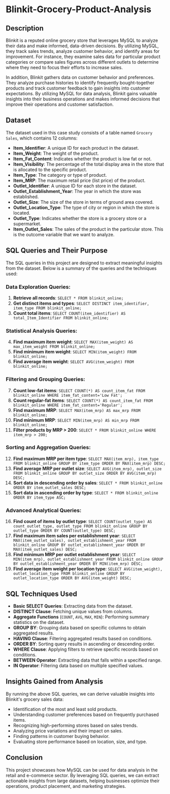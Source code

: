 # Blinkit-Grocery-Product-Analysis

## Description
Blinkit is a reputed online grocery store that leverages MySQL to analyze their data and make informed, data-driven decisions. By utilizing MySQL, they track sales trends, analyze customer behavior, and identify areas for improvement. For instance, they examine sales data for particular product categories or compare sales figures across different outlets to determine where they need to focus their efforts to increase sales.

In addition, Blinkit gathers data on customer behavior and preferences. They analyze purchase histories to identify frequently bought-together products and track customer feedback to gain insights into customer expectations. By utilizing MySQL for data analysis, Blinkit gains valuable insights into their business operations and makes informed decisions that improve their operations and customer satisfaction.

## Dataset
The dataset used in this case study consists of a table named `Grocery Sales`, which contains 12 columns:

- **Item_Identifier**: A unique ID for each product in the dataset.
- **Item_Weight**: The weight of the product.
- **Item_Fat_Content**: Indicates whether the product is low fat or not.
- **Item_Visibility**: The percentage of the total display area in the store that is allocated to the specific product.
- **Item_Type**: The category or type of product.
- **Item_MRP**: The maximum retail price (list price) of the product.
- **Outlet_Identifier**: A unique ID for each store in the dataset.
- **Outlet_Establishment_Year**: The year in which the store was established.
- **Outlet_Size**: The size of the store in terms of ground area covered.
- **Outlet_Location_Type**: The type of city or region in which the store is located.
- **Outlet_Type**: Indicates whether the store is a grocery store or a supermarket.
- **Item_Outlet_Sales**: The sales of the product in the particular store. This is the outcome variable that we want to analyze.

## SQL Queries and Their Purpose
The SQL queries in this project are designed to extract meaningful insights from the dataset. Below is a summary of the queries and the techniques used:

### Data Exploration Queries:
1. **Retrieve all records**: `SELECT * FROM blinkit_online;`
2. **Get distinct items and types**: `SELECT DISTINCT item_identifier, item_type FROM blinkit_online;`
3. **Count total items**: `SELECT COUNT(item_identifier) AS total_Item_Identifier FROM blinkit_online;`

### Statistical Analysis Queries:
4. **Find maximum item weight**: `SELECT MAX(item_weight) AS max_item_weight FROM blinkit_online;`
5. **Find minimum item weight**: `SELECT MIN(item_weight) FROM blinkit_online;`
6. **Find average item weight**: `SELECT AVG(item_weight) FROM blinkit_online;`

### Filtering and Grouping Queries:
7. **Count low-fat items**: `SELECT COUNT(*) AS count_item_fat FROM blinkit_online WHERE item_fat_content='Low Fat';`
8. **Count regular-fat items**: `SELECT COUNT(*) AS count_item_fat FROM blinkit_online WHERE item_fat_content='Regular';`
9. **Find maximum MRP**: `SELECT MAX(item_mrp) AS max_mrp FROM blinkit_online;`
10. **Find minimum MRP**: `SELECT MIN(item_mrp) AS min_mrp FROM blinkit_online;`
11. **Filter products by MRP > 200**: `SELECT * FROM blinkit_online WHERE item_mrp > 200;`

### Sorting and Aggregation Queries:
12. **Find maximum MRP per item type**: `SELECT MAX(item_mrp), item_type FROM blinkit_online GROUP BY item_type ORDER BY MAX(item_mrp) DESC;`
13. **Find average MRP per outlet size**: `SELECT AVG(item_mrp), outlet_size FROM blinkit_online GROUP BY outlet_size ORDER BY AVG(item_mrp) DESC;`
14. **Sort data in descending order by sales**: `SELECT * FROM blinkit_online ORDER BY item_outlet_sales DESC;`
15. **Sort data in ascending order by type**: `SELECT * FROM blinkit_online ORDER BY item_type ASC;`

### Advanced Analytical Queries:
16. **Find count of items by outlet type**: `SELECT COUNT(outlet_type) AS count_outlet_type, outlet_type FROM blinkit_online GROUP BY outlet_type ORDER BY COUNT(outlet_type) DESC;`
17. **Find maximum item sales per establishment year**: `SELECT MAX(item_outlet_sales), outlet_establishment_year FROM blinkit_online GROUP BY outlet_establishment_year ORDER BY MAX(item_outlet_sales) DESC;`
18. **Find minimum MRP per outlet establishment year**: `SELECT MIN(item_mrp), outlet_establishment_year FROM blinkit_online GROUP BY outlet_establishment_year ORDER BY MIN(item_mrp) DESC;`
19. **Find average item weight per location type**: `SELECT AVG(item_weight), outlet_location_type FROM blinkit_online GROUP BY outlet_location_type ORDER BY AVG(item_weight) DESC;`

## SQL Techniques Used
- **Basic SELECT Queries**: Extracting data from the dataset.
- **DISTINCT Clause**: Fetching unique values from columns.
- **Aggregate Functions** (`COUNT`, `AVG`, `MAX`, `MIN`): Performing summary statistics on the dataset.
- **GROUP BY**: Grouping data based on specific columns to obtain aggregated results.
- **HAVING Clause**: Filtering aggregated results based on conditions.
- **ORDER BY**: Sorting query results in ascending or descending order.
- **WHERE Clause**: Applying filters to retrieve specific records based on conditions.
- **BETWEEN Operator**: Extracting data that falls within a specified range.
- **IN Operator**: Filtering data based on multiple specified values.

## Insights Gained from Analysis
By running the above SQL queries, we can derive valuable insights into Blinkit's grocery sales data:
- Identification of the most and least sold products.
- Understanding customer preferences based on frequently purchased items.
- Recognizing high-performing stores based on sales trends.
- Analyzing price variations and their impact on sales.
- Finding patterns in customer buying behavior.
- Evaluating store performance based on location, size, and type.

## Conclusion
This project showcases how MySQL can be used for data analysis in the retail and e-commerce sector. By leveraging SQL queries, we can extract actionable insights from large datasets, helping businesses optimize their operations, product placement, and marketing strategies.

